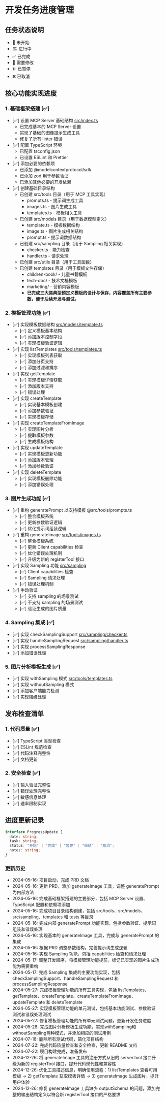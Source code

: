 # 开发任务进度管理

## 任务状态说明
- 🔲 未开始
- 🏗️ 进行中
- ✅ 已完成
- 🔄 需要修改
- ⏸️ 已暂停
- ❌ 已取消

## 核心功能实现进度

### 1. 基础框架搭建 [✅]
- [✅] 设置 MCP Server 基础结构 [src/index.ts](mdc:src/index.ts)
  - 已完成基本的 MCP Server 设置
  - 实现了基础的图像提示生成工具
  - 修复了所有 linter 错误
- [✅] 配置 TypeScript 环境
  - 已配置 tsconfig.json
  - 已设置 ESLint 和 Prettier
- [✅] 添加必要的依赖项
  - 已添加 @modelcontextprotocol/sdk
  - 已添加 zod 用于参数验证
  - 已添加其他必要的开发依赖
- [✅] 创建基础目录结构
  - 已创建 src/tools 目录（用于 MCP 工具实现）
    - prompts.ts - 提示词生成工具
    - images.ts - 图片生成工具
    - templates.ts - 模板相关工具
  - 已创建 src/models 目录（用于数据模型定义）
    - template.ts - 模板数据结构
    - image.ts - 图片生成相关结构
    - prompt.ts - 提示词数据结构
  - 已创建 src/sampling 目录（用于 Sampling 相关实现）
    - checker.ts - 能力检查
    - handler.ts - 请求处理
  - 已创建 src/utils 目录（用于工具函数）
  - 已创建 templates 目录（用于模板文件存储）
    - children-book/ - 儿童书籍模板
    - tech-doc/ - 技术文档模板
    - marketing/ - 营销内容模板
    - **已完成三大类典型预定义模板的设计与保存，内容覆盖所有主要参数，便于后续开发与测试。**

### 2. 模板管理功能 [✅]
- [✅] 实现模板数据结构 [src/models/template.ts](mdc:src/models/template.ts)
  - [✅] 定义模板基本结构
  - [✅] 添加版本控制字段
  - [✅] 实现模板验证逻辑
- [✅] 实现 listTemplates [src/tools/templates.ts](mdc:src/tools/templates.ts)
  - [✅] 实现模板列表获取
  - [✅] 添加分页支持
  - [✅] 添加过滤和排序
- [✅] 实现 getTemplate
  - [✅] 实现模板详情获取
  - [✅] 添加版本支持
  - [✅] 错误处理
- [✅] 实现 createTemplate
  - [✅] 实现基本模板创建
  - [✅] 添加参数验证
  - [✅] 实现模板存储
- [✅] 实现 createTemplateFromImage
  - [✅] 实现图片分析
  - [✅] 提取模板参数
  - [✅] 生成模板结构
- [✅] 实现 updateTemplate
  - [✅] 实现模板更新功能
  - [✅] 添加版本管理
  - [✅] 添加参数验证
- [✅] 实现 deleteTemplate
  - [✅] 实现模板删除功能
  - [✅] 添加错误处理

### 3. 图片生成功能 [✅]
- [✅] 重构 generatePrompt 以支持模板 @src/tools/prompts.ts
  - [✅] 整合模板系统
  - [✅] 更新参数验证逻辑
  - [✅] 优化提示词组装逻辑
- [✅] 重构 generateImage [src/tools/images.ts](mdc:src/tools/images.ts)
  - [✅] 整合模板系统
  - [✅] 更新 Client capabilities 检查
  - [✅] 优化错误处理机制
  - [✅] 升级为新的 registerTool 接口
- [✅] 实现 Sampling 功能 [src/sampling](mdc:src/sampling)
  - [✅] Client capabilities 检查
  - [✅] Sampling 请求处理
  - [✅] 错误处理机制
- [✅] 手动验证
  - [✅] 支持 sampling 的场景测试
  - [✅] 不支持 sampling 的场景测试
  - [✅] 验证生成的图片质量

### 4. Sampling 集成 [✅]
- [✅] 实现 checkSamplingSupport [src/sampling/checker.ts](mdc:src/sampling/checker.ts)
- [✅] 实现 handleSamplingRequest [src/sampling/handler.ts](mdc:src/sampling/handler.ts)
- [✅] 实现 processSamplingResponse
- [✅] 添加错误处理

### 5. 图片分析模板生成 [✅]
- [✅] 实现 withSampling 模式 [src/tools/templates.ts](mdc:src/tools/templates.ts)
- [✅] 实现 withoutSampling 模式
- [✅] 添加客户端能力检测
- [✅] 实现降级处理

## 发布检查清单

### 1. 代码质量 [✅]
- [✅] TypeScript 类型检查
- [✅] ESLint 规范检查
- [✅] 代码注释完整性
- [✅] 文档更新

### 2. 安全检查 [✅]
- [✅] 输入验证完整性
- [✅] 错误处理完整性
- [✅] 敏感信息处理
- [✅] 速率限制实现

## 进度更新记录

```typescript
interface ProgressUpdate {
  date: string;
  task: string;
  status: "开始" | "完成" | "暂停" | "继续" | "取消";
  notes: string;
}
```

### 更新历史
- 2024-05-16: 项目启动，完成 PRD 文档
- 2024-05-16: 更新 PRD，添加 generateImage 工具，调整 generatePrompt 为内部方法
- 2024-05-16: 完成基础框架搭建的主要部分，包括 MCP Server 设置、TypeScript 配置和依赖项添加
- 2024-05-16: 完成项目目录结构创建，包括 src/tools、src/models、src/sampling、templates 和 tests 等目录
- 2024-05-16: 完成内部 generatePrompt 功能实现，包括参数验证、提示词组装和错误处理
- 2024-05-16: 实现基本的 generateImage 工具，完成与 generatePrompt 的集成
- 2024-05-16: 根据 PRD 调整参数结构，完善提示词生成逻辑
- 2024-05-16: 实现 Sampling 功能，包括 capabilities 检查和请求处理
- 2024-05-17: 调整开发顺序，将模板管理功能提前，标记已实现的图片生成功能为需要重构
- 2024-05-17: 完成 Sampling 集成的主要功能实现，包括 checkSamplingSupport、handleSamplingRequest 和 processSamplingResponse
- 2024-05-27: 完成模板管理功能的所有工具实现，包括 listTemplates、getTemplate、createTemplate、createTemplateFromImage、updateTemplate 和 deleteTemplate
- 2024-05-27: 实现模板管理功能的单元测试，包括基本功能测试、参数验证测试和错误处理测试
- 2024-05-27: 修复模板管理功能的所有单元测试问题，更新开发任务进度
- 2024-05-28: 完成图片分析模板生成功能，实现withSampling和withoutSampling两种模式，并添加相应的测试用例
- 2024-07-18: 删除所有测试代码，简化项目结构
- 2024-07-22: 完成代码质量检查和安全检查，更新 README 文档
- 2024-07-22: 项目构建完成，准备发布
- 2024-12-26: 将 generateImage 工具的注册方式从旧的 server.tool 接口升级为新的 registerTool 接口，提升代码现代性和兼容性
- 2024-12-26: 优化工具描述信息，明确使用流程：1) listTemplates 查看可用模板 → 2) getTemplate 获取模板详情 → 3) generateImage 生成图片，提升用户体验
- 2024-12-26: 修复 generateImage 工具缺少 outputSchema 的问题，添加完整的输出结构定义以符合新 registerTool 接口的严格要求
